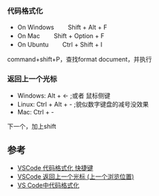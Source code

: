 ### 代码格式化

- On Windows 　　Shift + Alt + F
- On Mac 　　Shift + Option + F
- On Ubuntu　　 Ctrl + Shift + I

command+shift+P，查找format document，并执行

### 返回上一个光标

- Windows: Alt + ← ;或者 鼠标侧键
- Linux: Ctrl + Alt + - ;貌似数字键盘的减号没效果
- Mac: Ctrl + -

下一个，加上shift

## 参考

- [VSCode 代码格式化 快捷键](https://www.cnblogs.com/ryanzheng/p/10950870.html)
- [VSCode 返回上一个光标 (上一个浏览位置)](https://blog.csdn.net/M_N_N/article/details/84581840)
- [VS Code中代码格式化](https://www.jianshu.com/p/39a92e970657)

